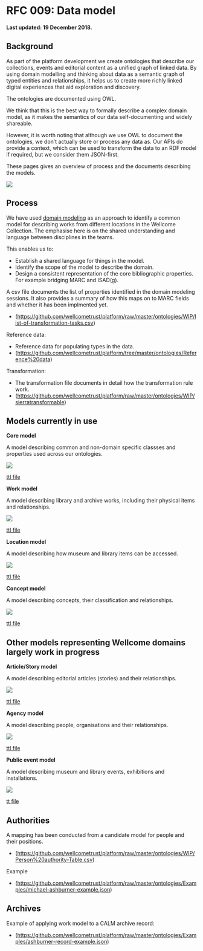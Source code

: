 # RFC 009: Data model

**Last updated: 19 December 2018.**

## Background

As part of the platform development we create ontologies that describe our collections, events and editorial content as a unified graph of linked data. By using domain modelling and thinking about data as a semantic graph of typed entities and relationships, it helps us to create more richly linked digital experiences that aid exploration and discovery.

The ontologies are documented using OWL. 

We think that this is the best way to formally describe a complex domain model, as it makes the semantics of our data self-documenting and widely shareable.

However, it is worth noting that although we use OWL to document the ontologies, we don’t actually store or process any data as. Our APIs do provide a context, which can be used to transform the data to an RDF model if required, but we consider them JSON-first.

These pages gives an overview of process and the documents describing the models. 

![](https://github.com/wellcometrust/platform/raw/master/ontologies/Documentation/Uber-wellcome-ontology.png)

## Process

We have used [domain modeling](https://en.wikipedia.org/wiki/Domain_model) as an approach to identify a common model for describing works from different locations in the Wellcome Collection. The emphasise here is on the shared understanding and language between disciplines in the teams.

This enables us to:
* Establish a shared language for things in the model.
* Identify the scope of the model to describe the domain.
* Design a consistent representation of the core bibliographic properties. For example bridging MARC and ISAD(g).

A csv file documents the list of properties identified in the domain modeling sessions. It also provides a summary of how this maps on to MARC fields and whether it has been implmented yet.
* (https://github.com/wellcometrust/platform/raw/master/ontologies/WIP/list-of-transformation-tasks.csv)

Reference data:
* Reference data for populating types in the data.
* (https://github.com/wellcometrust/platform/tree/master/ontologies/Reference%20data)

Transformation:
* The transformation file documents in detail how the transformation rule work.
* (https://github.com/wellcometrust/platform/raw/master/ontologies/WIP/sierratransformable)

## Models currently in use

**Core model**

A model describing common and non-domain specific classses and properties used across our ontologies.

![](https://github.com/wellcometrust/platform/raw/master/ontologies/Documentation/Core-Ontology.png)

[ttl file](https://github.com/wellcometrust/platform/raw/master/ontologies/Schema/core-ontology.ttl)

**Work model**

A model describing library and archive works, including their physical items and relationships.

![](https://github.com/wellcometrust/platform/raw/master/ontologies/Documentation/Work-Ontology.png)

[ttl file](https://github.com/wellcometrust/platform/raw/master/ontologies/Schema/work-ontology.ttl)

**Location model**

A model describing how museum and library items can be accessed.

![](https://github.com/wellcometrust/platform/raw/master/ontologies/Documentation/Location-Ontology.png)

[ttl file](https://github.com/wellcometrust/platform/raw/master/ontologies/Schema/location-ontology.ttl)

**Concept model**

A model describing concepts, their classification and relationships.

![](https://github.com/wellcometrust/platform/raw/master/ontologies/Documentation/Concept-Ontology.png)

[ttl file](https://github.com/wellcometrust/platform/raw/master/ontologies/Schema/concept-ontology.ttl)


## Other models representing Wellcome domains largely work in progress

**Article/Story model**

A model describing editorial articles (stories) and their relationships.

![](https://github.com/wellcometrust/platform/raw/master/ontologies/Documentation/Article-Ontology.png)

[ttl file](https://github.com/wellcometrust/platform/raw/master/ontologies/Schema/article-ontology.ttl)

**Agency model**

A model describing people, organisations and their relationships.

![](https://github.com/wellcometrust/platform/raw/master/ontologies/Documentation/Agency-Ontology.png)

[ttl file](https://github.com/wellcometrust/platform/raw/master/ontologies/Schema/agency-ontology.ttl)

**Public event model**

A model describing museum and library events, exhibitions and installations.

![](https://github.com/wellcometrust/platform/raw/master/ontologies/Documentation/Public-Event-Ontology.png)

[tt file](https://github.com/wellcometrust/platform/raw/master/ontologies/Schema/public-event-ontology.ttl)

## Authorities
A mapping has been conducted from a candidate model for people and their positions.
* (https://github.com/wellcometrust/platform/raw/master/ontologies/WIP/Person%20authority-Table.csv)

Example
* (https://github.com/wellcometrust/platform/raw/master/ontologies/Examples/michael-ashburner-example.json)

## Archives
Example of applying work model to a CALM archive record:
* (https://github.com/wellcometrust/platform/raw/master/ontologies/Examples/ashburner-record-example.json)



